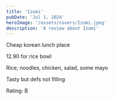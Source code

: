 ```yaml
---
title: 'Izumi'
pubDate: 'Jul 1, 2024'
heroImage: '/assets/covers/Izumi.jpeg'
description: 'A review about Izumi'
---
```


Cheap korean lunch place

12.90 for rice bowl

Rice, noodles, chicken, salad, some mayo

Tasty but defs not filling

Rating: B
